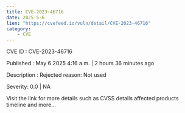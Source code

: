 ```yaml
---
title: CVE-2023-46716
date: 2025-5-6
lien: "https://cvefeed.io/vuln/detail/CVE-2023-46716"
category:
    - CVE
---
```


CVE ID : CVE-2023-46716

Published :  May 6
2025
4:16 a.m. | 2 hours
36 minutes ago

Description : Rejected reason: Not used

Severity: 0.0 | NA

Visit the link for more details
such as CVSS details
affected products
timeline
and more...
